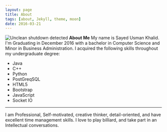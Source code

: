 ```yaml
---
layout: page
title: About 
tags: [about, Jekyll, theme, moon]
date: 2016-03-21
---
```

    
![Unclean shutdown detected](//sayedusmankhalid.github.io/assets/img/usman.jgp)
**About Me** 
My name is Sayed Usman Khalid. I'm Graduating in December 2016 with a bachelor in Computer Science and Minor in Business Administration. I acquired the following skills throughout my undergraduate degree: 
 - Java
 - C++
 - Python
 - PostGreqSQL
 - HTML5
 - Bootstrap
 - JavaScript
 - Socket IO


----------


 I am Professional, Self-motivated, creative thinker, detail-oriented, and have excellent time management skills. I love to play billiard, and take part in an Intellectual conversations. 